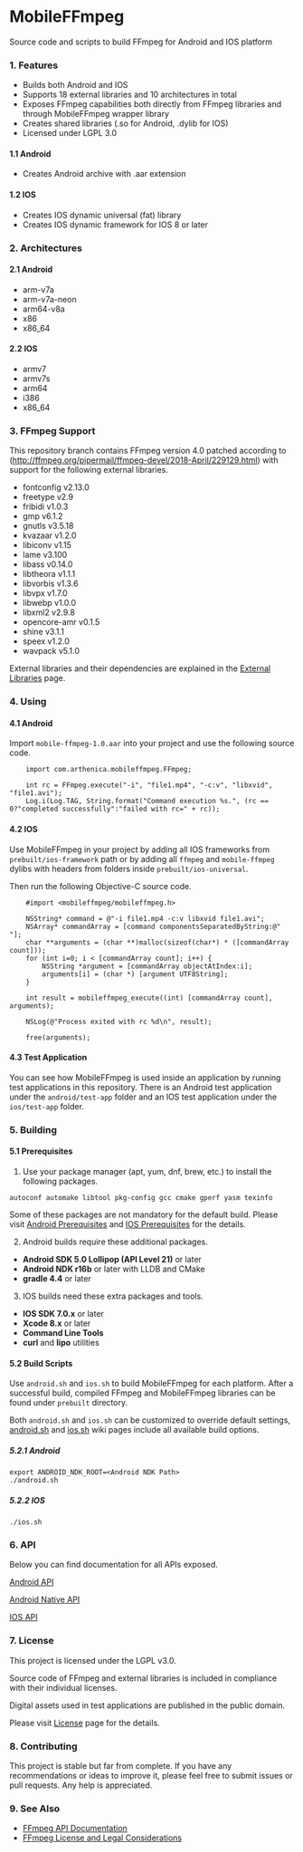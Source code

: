 # MobileFFmpeg
Source code and scripts to build FFmpeg for Android and IOS platform

### 1. Features
- Builds both Android and IOS
- Supports 18 external libraries and 10 architectures in total
- Exposes FFmpeg capabilities both directly from FFmpeg libraries and through MobileFFmpeg wrapper library
- Creates shared libraries (.so for Android, .dylib for IOS)
- Licensed under LGPL 3.0
#### 1.1 Android
- Creates Android archive with .aar extension
#### 1.2 IOS
- Creates IOS dynamic universal (fat) library
- Creates IOS dynamic framework for IOS 8 or later

### 2. Architectures
#### 2.1 Android
- arm-v7a
- arm-v7a-neon
- arm64-v8a
- x86
- x86_64
#### 2.2 IOS
- armv7
- armv7s
- arm64
- i386
- x86_64

### 3. FFmpeg Support
This repository branch contains FFmpeg version 4.0 patched according to (http://ffmpeg.org/pipermail/ffmpeg-devel/2018-April/229129.html) 
with support for the following external libraries.
- fontconfig v2.13.0
- freetype v2.9
- fribidi v1.0.3
- gmp v6.1.2
- gnutls v3.5.18
- kvazaar v1.2.0
- libiconv v1.15
- lame v3.100
- libass v0.14.0
- libtheora v1.1.1
- libvorbis v1.3.6
- libvpx v1.7.0
- libwebp v1.0.0
- libxml2 v2.9.8
- opencore-amr v0.1.5
- shine v3.1.1
- speex v1.2.0
- wavpack v5.1.0

External libraries and their dependencies are explained in the [External Libraries](https://github.com/tanersener/mobile-ffmpeg/wiki/External-Libraries) page.

### 4. Using
#### 4.1 Android
Import `mobile-ffmpeg-1.0.aar` into your project and use the following source code.
```
    import com.arthenica.mobileffmpeg.FFmpeg;

    int rc = FFmpeg.execute("-i", "file1.mp4", "-c:v", "libxvid", "file1.avi");
    Log.i(Log.TAG, String.format("Command execution %s.", (rc == 0?"completed successfully":"failed with rc=" + rc));
```
#### 4.2 IOS
Use MobileFFmpeg in your project by adding all IOS frameworks from `prebuilt/ios-framework` path or 
by adding all `ffmpeg` and `mobile-ffmpeg` dylibs with headers from folders inside `prebuilt/ios-universal`.

Then run the following Objective-C source code.
```
    #import <mobileffmpeg/mobileffmpeg.h>

    NSString* command = @"-i file1.mp4 -c:v libxvid file1.avi";
    NSArray* commandArray = [command componentsSeparatedByString:@" "];
    char **arguments = (char **)malloc(sizeof(char*) * ([commandArray count]));
    for (int i=0; i < [commandArray count]; i++) {
        NSString *argument = [commandArray objectAtIndex:i];
        arguments[i] = (char *) [argument UTF8String];
    }

    int result = mobileffmpeg_execute((int) [commandArray count], arguments);

    NSLog(@"Process exited with rc %d\n", result);
    
    free(arguments);
```
#### 4.3 Test Application
You can see how MobileFFmpeg is used inside an application by running test applications in this repository.
There is an Android test application under the `android/test-app` folder and an IOS test application under the 
`ios/test-app` folder. 

### 5. Building
#### 5.1 Prerequisites
1. Use your package manager (apt, yum, dnf, brew, etc.) to install the following packages.
```
autoconf automake libtool pkg-config gcc cmake gperf yasm texinfo
```
Some of these packages are not mandatory for the default build.
Please visit [Android Prerequisites](https://github.com/tanersener/mobile-ffmpeg/wiki/Android-Prerequisites) and
[IOS Prerequisites](https://github.com/tanersener/mobile-ffmpeg/wiki/IOS-Prerequisites) for the details.

2. Android builds require these additional packages.
- **Android SDK 5.0 Lollipop (API Level 21)** or later
- **Android NDK r16b** or later with LLDB and CMake
- **gradle 4.4** or later

3. IOS builds need these extra packages and tools.
- **IOS SDK 7.0.x** or later
- **Xcode 8.x** or later
- **Command Line Tools**
- **curl** and **lipo** utilities

#### 5.2 Build Scripts
Use `android.sh` and `ios.sh` to build MobileFFmpeg for each platform.
After a successful build, compiled FFmpeg and MobileFFmpeg libraries can be found under `prebuilt` directory.

Both `android.sh` and `ios.sh` can be customized to override default settings,
[android.sh](https://github.com/tanersener/mobile-ffmpeg/wiki/android.sh) and
[ios.sh](https://github.com/tanersener/mobile-ffmpeg/wiki/ios.sh) wiki pages include all available build options.
##### 5.2.1 Android
```
export ANDROID_NDK_ROOT=<Android NDK Path>
./android.sh
```
##### 5.2.2 IOS
```
./ios.sh
```

### 6. API

Below you can find documentation for all APIs exposed.

[Android API](https://tanersener.github.io/mobile-ffmpeg/android/javadoc)

[Android Native API](https://tanersener.github.io/mobile-ffmpeg/ios/html) 

[IOS API](https://tanersener.github.io/mobile-ffmpeg/android/doc/html)

### 7. License

This project is licensed under the LGPL v3.0.

Source code of FFmpeg and external libraries is included in compliance with their individual licenses.

Digital assets used in test applications are published in the public domain.

Please visit [License](https://github.com/tanersener/mobile-ffmpeg/wiki/License) page for the details.

### 8. Contributing

This project is stable but far from complete. If you have any recommendations or ideas to improve it, please feel free to submit issues or pull requests. Any help is appreciated.

### 9. See Also

- [FFmpeg API Documentation](https://ffmpeg.org/doxygen/3.4/index.html)
- [FFmpeg License and Legal Considerations](https://ffmpeg.org/legal.html)
